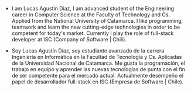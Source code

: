 - I am Lucas Agustín Diaz, I am
  advanced student of the Engineering career
  in Computer Science at the Faculty of Technology and
  Cs. Applied from the National University of
  Catamarca. I like programming,
  teamwork and learn the new
  cutting-edge technologies in order to be
  competent for today's market.
  Currently I play the role of
  full-stack developer at ISC (Company of
  Software | Chili).


- Soy Lucas Agustín Diaz, soy
  estudiante avanzado de la carrera Ingeniería
  en Informática en la Facultad de Tecnología y
  Cs. Aplicadas de la Universidad Nacional de
  Catamarca. Me gusta la programación, el
  trabajo en equipo y aprender las nuevas
  tecnologías de punta con el fin de ser
  competente para el mercado actual.
  Actualmente desempeño el papel de
  desarrollador full-stack en ISC (Empresa de
  Software | Chile).

